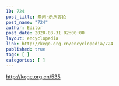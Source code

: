 ```yaml
---
ID: 724
post_title: 素问·示从容论
post_name: "724"
author: Editor
post_date: 2020-08-31 02:00:00
layout: encyclopedia
link: http://kege.org.cn/encyclopedia/724
published: true
tags: [ ]
categories: [ ]
---
```

http://kege.org.cn/535